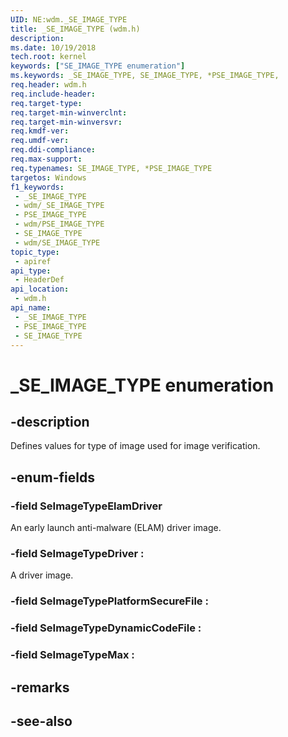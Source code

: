 ```yaml
---
UID: NE:wdm._SE_IMAGE_TYPE
title: _SE_IMAGE_TYPE (wdm.h)
description: 
ms.date: 10/19/2018
tech.root: kernel
keywords: ["SE_IMAGE_TYPE enumeration"]
ms.keywords: _SE_IMAGE_TYPE, SE_IMAGE_TYPE, *PSE_IMAGE_TYPE,
req.header: wdm.h
req.include-header: 
req.target-type: 
req.target-min-winverclnt: 
req.target-min-winversvr: 
req.kmdf-ver: 
req.umdf-ver: 
req.ddi-compliance: 
req.max-support: 
req.typenames: SE_IMAGE_TYPE, *PSE_IMAGE_TYPE
targetos: Windows
f1_keywords:
 - _SE_IMAGE_TYPE
 - wdm/_SE_IMAGE_TYPE
 - PSE_IMAGE_TYPE
 - wdm/PSE_IMAGE_TYPE
 - SE_IMAGE_TYPE
 - wdm/SE_IMAGE_TYPE
topic_type:
 - apiref
api_type:
 - HeaderDef
api_location:
 - wdm.h
api_name:
 - _SE_IMAGE_TYPE
 - PSE_IMAGE_TYPE
 - SE_IMAGE_TYPE
---
```


# _SE_IMAGE_TYPE enumeration


## -description

Defines values for type of image used for image verification.

## -enum-fields

### -field SeImageTypeElamDriver

An early launch anti-malware (ELAM) driver image.

### -field SeImageTypeDriver : 

A driver image.

### -field SeImageTypePlatformSecureFile : 

### -field SeImageTypeDynamicCodeFile : 

### -field SeImageTypeMax : 

## -remarks

## -see-also

